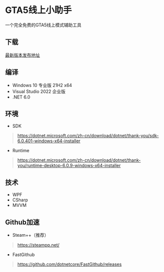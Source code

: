 # GTA5线上小助手

一个完全免费的GTA5线上模式辅助工具

## 下载

[最新版本发布地址](https://github.com/CrazyZhang666/GTA5OnlineTools/releases)  

## 编译

* Windows 10 专业版 21H2 x64  
* Visual Studio 2022 企业版  
* .NET 6.0  

## 环境

* SDK
> https://dotnet.microsoft.com/zh-cn/download/dotnet/thank-you/sdk-6.0.401-windows-x64-installer

* Runtime
> https://dotnet.microsoft.com/zh-cn/download/dotnet/thank-you/runtime-desktop-6.0.9-windows-x64-installer

## 技术

* WPF
* CSharp
* MVVM

## Github加速

* Steam++（推荐）
> https://steampp.net/

* FastGithub
> https://github.com/dotnetcore/FastGithub/releases
